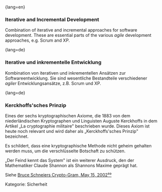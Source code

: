 {lang=en}
### Iterative and Incremental Development

Combination of iterative and incremental approaches for software development.
These are essential parts of the various _agile_ development approaches,
e.g. Scrum and XP.

{lang=de}
### Iterative und inkrementelle Entwicklung

Kombination von iterativen und inkrementellen Ansätzen zur
Softwareentwicklung. Sie sind wesentliche Bestandteile verschiedener
*agiler* Entwicklungsansätze, z.B. Scrum und XP.

{lang=de}
### Kerckhoffs\'sches Prinzip

Eines der sechs kryptographischen Axiome, die 1883 von dem
niederländischen Kryptographen und Linguisten Auguste Kerckhoffs in
dem Artikel „La cryptographie militaire" beschrieben wurde. Dieses
Axiom ist heute noch relevant und wird daher als „Kerckhoffs\'sches
Prinzip" bezeichnet.

Es schildert, dass eine kryptographische Methode nicht geheim gehalten
werden muss, um die verschlüsselte Botschaft zu schützen.

„Der Feind kennt das System" ist ein weiterer Ausdruck, den der
Mathematiker Claude Shannon als Shannons Maxime geprägt hat.

Siehe [Bruce Schneiers Crypto-Gram, May 15,
2002](https://www.schneier.com/crypto-gram/archives/2002/0515.html)[⁵⁰](#_bookmark125)

Kategorie: Sicherheit

